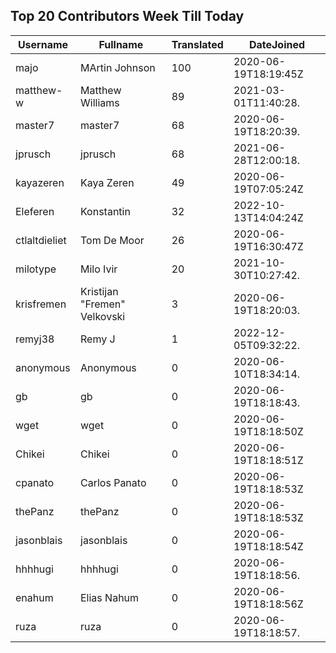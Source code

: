 ## Top 20 Contributors Week Till Today ##
|Username|Fullname|Translated|DateJoined|
|--------|--------|----------|----------|
|majo|MArtin Johnson|100|2020-06-19T18:19:45Z|
|matthew-w|Matthew Williams|89|2021-03-01T11:40:28.|
|master7|master7|68|2020-06-19T18:20:39.|
|jprusch|jprusch|68|2021-06-28T12:00:18.|
|kayazeren|Kaya Zeren|49|2020-06-19T07:05:24Z|
|Eleferen|Konstantin|32|2022-10-13T14:04:24Z|
|ctlaltdieliet|Tom De Moor|26|2020-06-19T16:30:47Z|
|milotype|Milo Ivir|20|2021-10-30T10:27:42.|
|krisfremen|Kristijan "Fremen" Velkovski|3|2020-06-19T18:20:03.|
|remyj38|Remy J|1|2022-12-05T09:32:22.|
|anonymous|Anonymous|0|2020-06-10T18:34:14.|
|gb|gb|0|2020-06-19T18:18:43.|
|wget|wget|0|2020-06-19T18:18:50Z|
|Chikei|Chikei|0|2020-06-19T18:18:51Z|
|cpanato|Carlos Panato|0|2020-06-19T18:18:53Z|
|thePanz|thePanz|0|2020-06-19T18:18:53Z|
|jasonblais|jasonblais|0|2020-06-19T18:18:54Z|
|hhhhugi|hhhhugi|0|2020-06-19T18:18:56.|
|enahum|Elias  Nahum|0|2020-06-19T18:18:56Z|
|ruza|ruza|0|2020-06-19T18:18:57.|
